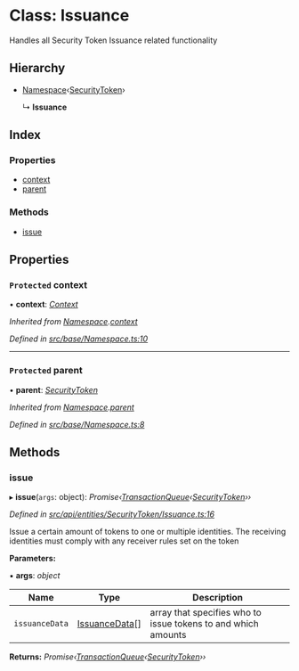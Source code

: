 # Class: Issuance

Handles all Security Token Issuance related functionality

## Hierarchy

* [Namespace](base.namespace.md)‹[SecurityToken](api_entities_securitytoken.securitytoken.md)›

  ↳ **Issuance**

## Index

### Properties

* [context](api_entities_securitytoken.issuance.md#protected-context)
* [parent](api_entities_securitytoken.issuance.md#protected-parent)

### Methods

* [issue](api_entities_securitytoken.issuance.md#issue)

## Properties

### `Protected` context

• **context**: *[Context](context.context-1.md)*

*Inherited from [Namespace](base.namespace.md).[context](base.namespace.md#protected-context)*

*Defined in [src/base/Namespace.ts:10](https://github.com/PolymathNetwork/polymesh-sdk/blob/73feada/src/base/Namespace.ts#L10)*

___

### `Protected` parent

• **parent**: *[SecurityToken](api_entities_securitytoken.securitytoken.md)*

*Inherited from [Namespace](base.namespace.md).[parent](base.namespace.md#protected-parent)*

*Defined in [src/base/Namespace.ts:8](https://github.com/PolymathNetwork/polymesh-sdk/blob/73feada/src/base/Namespace.ts#L8)*

## Methods

###  issue

▸ **issue**(`args`: object): *Promise‹[TransactionQueue](base.transactionqueue.md)‹[SecurityToken](api_entities_securitytoken.securitytoken.md)››*

*Defined in [src/api/entities/SecurityToken/Issuance.ts:16](https://github.com/PolymathNetwork/polymesh-sdk/blob/73feada/src/api/entities/SecurityToken/Issuance.ts#L16)*

Issue a certain amount of tokens to one or multiple identities. The receiving identities must comply with any receiver rules set on the token

**Parameters:**

▪ **args**: *object*

Name | Type | Description |
------ | ------ | ------ |
`issuanceData` | [IssuanceData](../interfaces/types.issuancedata.md)[] | array that specifies who to issue tokens to and which amounts  |

**Returns:** *Promise‹[TransactionQueue](base.transactionqueue.md)‹[SecurityToken](api_entities_securitytoken.securitytoken.md)››*
